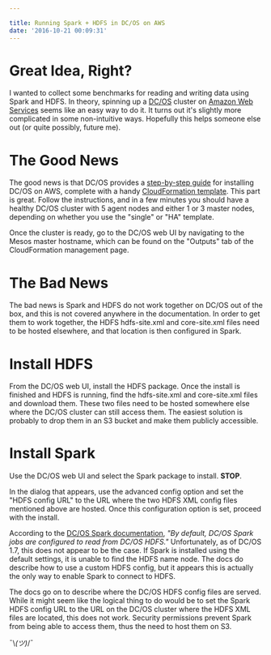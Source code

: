 ```yaml
---

title: Running Spark + HDFS in DC/OS on AWS
date: '2016-10-21 00:09:31'
---
```


# Great Idea, Right?

I wanted to collect some benchmarks for reading and writing data using Spark and HDFS. In theory, spinning up a [DC/OS](https://dcos.io/) cluster on [Amazon Web Services](https://aws.amazon.com/) seems like an easy way to do it. It turns out it's slightly more complicated in some non-intuitive ways. Hopefully this helps someone else out (or quite possibly, future me).

# The Good News
The good news is that DC/OS provides a [step-by-step guide](https://dcos.io/docs/1.7/administration/installing/cloud/aws/) for installing DC/OS on AWS, complete with a handy [CloudFormation template](https://downloads.dcos.io/dcos/EarlyAccess/commit/14509fe1e7899f439527fb39867194c7a425c771/aws.html). This part is great. Follow the instructions, and in a few minutes you should have a healthy DC/OS cluster with 5 agent nodes and either 1 or 3 master nodes, depending on whether you use the "single" or "HA" template.

Once the cluster is ready, go to the DC/OS web UI by navigating to the Mesos master hostname, which can be found on the "Outputs" tab of the CloudFormation management page.

# The Bad News
The bad news is Spark and HDFS do not work together on DC/OS out of the box, and this is not covered anywhere in the documentation. In order to get them to work together, the HDFS hdfs-site.xml and core-site.xml files need to be hosted elsewhere, and that location is then configured in Spark.

# Install HDFS
From the DC/OS web UI, install the HDFS package. Once the install is finished and HDFS is running, find the hdfs-site.xml and core-site.xml files and download them. These two files need to be hosted somewhere else where the DC/OS cluster can still access them. The easiest solution is probably to drop them in an S3 bucket and make them publicly accessible.

# Install Spark
Use the DC/OS web UI and select the Spark package to install. **STOP**.

In the dialog that appears, use the advanced config option and set the "HDFS config URL" to the URL where the two HDFS XML config files mentioned above are hosted. Once this configuration option is set, proceed with the install.

According to the [DC/OS Spark documentation](https://docs.mesosphere.com/1.7/usage/service-guides/spark/install/), *"By default, DC/OS Spark jobs are configured to read from DC/OS HDFS."* Unfortunately, as of DC/OS 1.7, this does not appear to be the case. If Spark is installed using the default settings, it is unable to find the HDFS name node. The docs do describe how to use a custom HDFS config, but it appears this is actually the only way to enable Spark to connect to HDFS.

The docs go on to describe where the DC/OS HDFS config files are served. While it might seem like the logical thing to do would be to set the Spark HDFS config URL to the URL on the DC/OS cluster where the HDFS XML files are located, this does not work. Security permissions prevent Spark from being able to access them, thus the need to host them on S3.

¯\\_(ツ)_/¯
